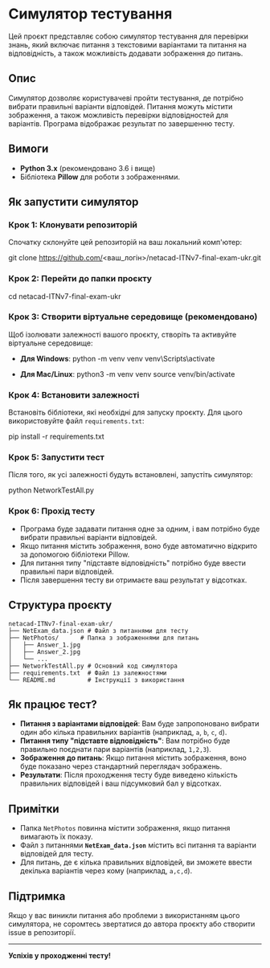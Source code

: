 # Симулятор тестування

Цей проєкт представляє собою симулятор тестування для перевірки знань, який включає питання з текстовими варіантами та питання на відповідність, 
а також можливість додавати зображення до питань.

## Опис

Симулятор дозволяє користувачеві пройти тестування, де потрібно вибрати правильні варіанти відповідей. Питання можуть містити зображення, 
а також можливість перевірки відповідностей для варіантів. Програма відображає результат по завершенню тесту.

## Вимоги

- **Python 3.x** (рекомендовано 3.6 і вище)
- Бібліотека **Pillow** для роботи з зображеннями.

## Як запустити симулятор

### Крок 1: Клонувати репозиторій

Спочатку склонуйте цей репозиторій на ваш локальний комп'ютер:

git clone https://github.com/<ваш_логін>/netacad-ITNv7-final-exam-ukr.git

### Крок 2: Перейти до папки проєкту

cd netacad-ITNv7-final-exam-ukr

### Крок 3: Створити віртуальне середовище (рекомендовано)

Щоб ізолювати залежності вашого проєкту, створіть та активуйте віртуальне середовище:

- **Для Windows**:
    python -m venv venv
    venv\Scripts\activate

- **Для Mac/Linux**:
    python3 -m venv venv
    source venv/bin/activate

### Крок 4: Встановити залежності

Встановіть бібліотеки, які необхідні для запуску проєкту. Для цього використовуйте файл `requirements.txt`:

pip install -r requirements.txt

### Крок 5: Запустити тест

Після того, як усі залежності будуть встановлені, запустіть симулятор:

python NetworkTestAll.py

### Крок 6: Прохід тесту

- Програма буде задавати питання одне за одним, і вам потрібно буде вибрати правильні варіанти відповідей.
- Якщо питання містить зображення, воно буде автоматично відкрито за допомогою бібліотеки Pillow.
- Для питання типу "підставте відповідність" потрібно буде ввести правильні пари відповідей.
- Після завершення тесту ви отримаєте ваш результат у відсотках.

## Структура проєкту

```
netacad-ITNv7-final-exam-ukr/
├── NetExam_data.json # Файл з питаннями для тесту
├── NetPhotos/      # Папка з зображеннями для питань
│   ├── Answer_1.jpg
│   ├── Answer_2.jpg
│   └── ...
├── NetworkTestAll.py # Основний код симулятора
├── requirements.txt  # Файл із залежностями
└── README.md         # Інструкції з використання
```
## Як працює тест?

- **Питання з варіантами відповідей**: Вам буде запропоновано вибрати один або кілька правильних варіантів (наприклад, `a`, `b`, `c`, `d`).
- **Питання типу "підставте відповідність"**: Вам потрібно буде правильно поєднати пари варіантів (наприклад, `1,2,3`).
- **Зображення до питань**: Якщо питання містить зображення, воно буде показано через стандартний переглядач зображень.
- **Результати**: Після проходження тесту буде виведено кількість правильних відповідей і ваш підсумковий бал у відсотках.

## Примітки

- Папка `NetPhotos` повинна містити зображення, якщо питання вимагають їх показу.
- Файл з питаннями **`NetExam_data.json`** містить всі питання та варіанти відповідей для тесту.
- Для питань, де є кілька правильних відповідей, ви зможете ввести декілька варіантів через кому (наприклад, `a,c,d`).

## Підтримка

Якщо у вас виникли питання або проблеми з використанням цього симулятора, не соромтесь звертатися до автора проєкту або створити issue в репозиторії.

---

**Успіхів у проходженні тесту!**
